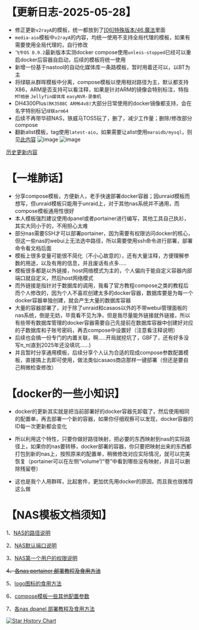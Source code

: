 # 【更新日志-2025-05-28】
- 修正更新```v2rayA```的模板，统一都放到了[[06]特殊版本/46.魔法](https://github.com/FrozenGEE/compose/tree/main/%5B06%5D%20%E7%89%B9%E6%AE%8A%E7%89%88%E6%9C%AC/46.%E9%AD%94%E6%B3%95/46-03.v2raya-%E6%98%93%E7%94%A8%E8%80%8C%E5%BC%BA%E5%A4%A7%E3%80%81%E8%B7%A8%E5%B9%B3%E5%8F%B0%E7%9A%84V2Ray%E5%AE%A2%E6%88%B7%E7%AB%AF)里面
- ```media-aio```模板中```v2rayA```的内容，均统一使用不支持全局代理的模板，如果有需要使用全局代理的，自行修改
- ```飞牛OS 0.9.2```最新版本实测docker compose使用```unless-stopped```已经可以重启docker后容器自启动，后续的模板将统一使用
- 新增一份基于nastool的自动化媒体库一条路模板，暂时用着还可以，以BT为主
- 将绿联从群晖模板中分离，compose模板以使用相对路径为主，默认都支持X86，ARM是否支持可以看注释，如果是针对ARM的镜像会特别标注，特指```MT相册``` ```Jellyfin媒体库``` ```easyNVR-录像机```
- DH4300Plus```(RK3588C ARM64v8)```大部分日常使用的docker镜像都支持，会在名字特别标记```绿联arm64```
- 后续不再带华硕NAS，铁威马TOS5玩了，删了，减少工作量；删除/修改部分compose
- 翻新alist模板，tag使用```latest-aio```，如果需要让alist使用```maraidb/mysql```，则见[此内容](https://github.com/FrozenGEE/compose/blob/main/.images/07.Alist/ALIST-DB.jpg)
![image](https://github.com/FrozenGEE/compose/blob/main/.images/07.Alist/ALIST-DB.jpg)
![image](https://github.com/FrozenGEE/compose/blob/main/.images/07.Alist/ALIST-01.jpg)

[历史更新内容](https://github.com/FrozenGEE/compose/blob/main/WHAT'S_OLD.md)

# 【一堆肺话】
- 分享compose模板，方便新人，老手快速部署docker容器；因unraid模板而想写，但unraid模板只能用于unraid上，对于其他nas系统并不通用，而compose模板通用性很好
- 本人模板强烈建议使用dpanel或者portainer进行编写，其他工具自己执衫，其实大同小于的，不用担心太难
- 部分nas需要SSH才可以部署portainer，因为需要有权限访问docker的核心，但这一些nas的webui上无法选中路径，所以需要使用ssh命令进行部署，部署命令看文档后面
- 模板上很多变量可能很不简化（不小心故意的），还有大量注释，方便理解参数的用途，以及有用的信息，并且废话有点多.....
- 模板很多都是以外链接，host网络模式为主的，个人偏向于能自定义容器内部端口就自定义，然后host网络模式
- 而外链接是指针对于数据库的调用，我看了官方教程compose之类的教程后而个人修改的，因为个人不喜欢创建太多的docker容器，数据库要是为每一个docker容器单独创建，就会产生大量的数据库容器
- 大量的容器部署了，对于除了unraid和casaos以外的不带webui管理面板的nas系统，倒是无妨，毕竟看不见为净，但是我尽量能外链接就外链接，所以有些带有数据库管理的docker容器需要自己先提前在数据库容器中创建好对应的子数据库和子账号密码，再去compose中设置好（注意看注释说明）
- 后续也会搞一份专门的内置关联，啊.....开局就挖坑了，GBF了，还有好多没写π_π(直到2025年还没填坑......)
- 并且暂时分享通用模板，后续分享个人认为合适的现成compose参数配置模板，直接搞上去即可使用，做法类似casaos商店那样一键部署（但还是要自己稍微检查修改）

# 【docker的一些小知识】
- docker的更新其实就是把当前部署好的docker容器先卸载了，然后使用相同的配置单，再去部署一个新的容器，如果你仔细观察可以发现，docker容器的ID每一次更新都会变化

- 所以利用这个特性，只要你做好路径映射，把必要的东西映射到nas的实际路径上，如果你的nas要转移，docker部署的容器，你只要把映射出来的东西都打包到新的nas上，按照原来的配置单，稍微修改对应实际情况，就可以完美恢复（portainer可以在左侧“volume”/“卷”中看到哪些没有映射，并且可以删除残留卷）
- 这也是我个人用群晖，比起套件，更加优先用docker的原因，而且我也很推荐这么做

# 【NAS模板文档须知】
1、[NAS的路径说明](https://github.com/FrozenGEE/compose/blob/main/volumes.md)

2、[NAS默认端口说明](https://github.com/FrozenGEE/compose/blob/main/ports.md)

3、[NAS第一个用户的权限说明](https://github.com/FrozenGEE/compose/blob/main/uid_gid.md)

<del>4、[各nas portainer 部署教程及食用方法](https://github.com/FrozenGEE/compose/blob/main/portainer.md)</del>

5、[logo图标的食用方法](https://github.com/FrozenGEE/compose/blob/main/logo.md)

6、[compose模板一些其他配置参数](https://github.com/FrozenGEE/compose/blob/main/compose.md)

7、[各nas dpanel 部署教程及食用方法](https://github.com/FrozenGEE/compose/blob/main/dpanel.md)


[![Star History Chart](https://api.star-history.com/svg?repos=FrozenGEE/compose&type=Date)](https://star-history.com/#FrozenGEE/compose&Date)
